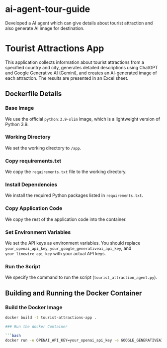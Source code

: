 # ai-agent-tour-guide
Developed a AI agent which can give details about tourist attraction and also generate AI image for destination.

# Tourist Attractions App

This application collects information about tourist attractions from a specified country and city, generates detailed descriptions using ChatGPT and Google Generative AI (Gemini), and creates an AI-generated image of each attraction. The results are presented in an Excel sheet.

## Dockerfile Details

### Base Image

We use the official `python:3.9-slim` image, which is a lightweight version of Python 3.9.

### Working Directory

We set the working directory to `/app`.

### Copy requirements.txt

We copy the `requirements.txt` file to the working directory.

### Install Dependencies

We install the required Python packages listed in `requirements.txt`.

### Copy Application Code

We copy the rest of the application code into the container.

### Set Environment Variables

We set the API keys as environment variables. You should replace `your_openai_api_key`, `your_google_generativeai_api_key`, and `your_limewire_api_key` with your actual API keys.

### Run the Script

We specify the command to run the script (`tourist_attraction_agent.py`).

## Building and Running the Docker Container

### Build the Docker Image

```bash
docker build -t tourist-attractions-app .

### Run the docker Container

```bash
docker run -e OPENAI_API_KEY=your_openai_api_key -e GOOGLE_GENERATIVEAI_API_KEY=your_google_generativeai_api_key -e LIMEWIRE_API_KEY=your_limewire_api_key tourist-attractions-app


